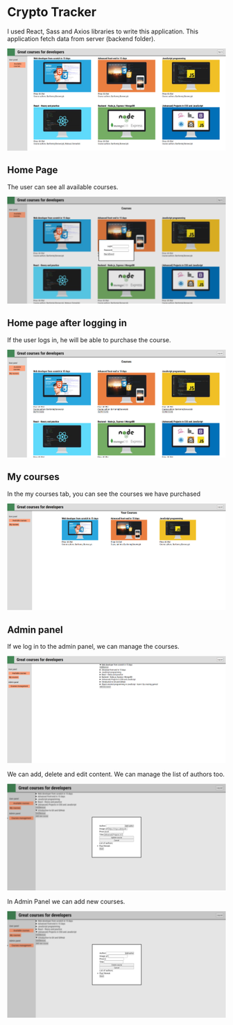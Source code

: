 # Crypto Tracker

I used React, Sass and Axios libraries to write this application. This application fetch data from server (backend folder).

<img src="./screen1.png"/>

## Home Page

The user can see all available courses.

<img src="./screen2.png"/>

## Home page after logging in

If the user logs in, he will be able to purchase the course.

<img src="./screen3.png"/>

## My courses

In the my courses tab, you can see the courses we have purchased

<img src="./screen4.png"/>

## Admin panel

If we log in to the admin panel, we can manage the courses.

<img src="./screen5.png"/>

We can add, delete and edit content. We can manage the list of authors too.

<img src="./screen6.png"/>

In Admin Panel we can add new courses.

<img src="./screen7.png"/>
